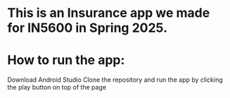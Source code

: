 # This is an Insurance app we made for IN5600 in Spring 2025.

# How to run the app:
Download Android Studio 
Clone the repository and run the app by clicking the play button on top of the page
